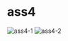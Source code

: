 # ass4
![ass4-1](https://user-images.githubusercontent.com/100771780/159671688-5104ea08-b01e-478c-af33-9e3569a42dd2.PNG)
![ass4-2](https://user-images.githubusercontent.com/100771780/159671694-9a8bddd9-94ff-4ced-9c63-ddd558a56dee.PNG)

